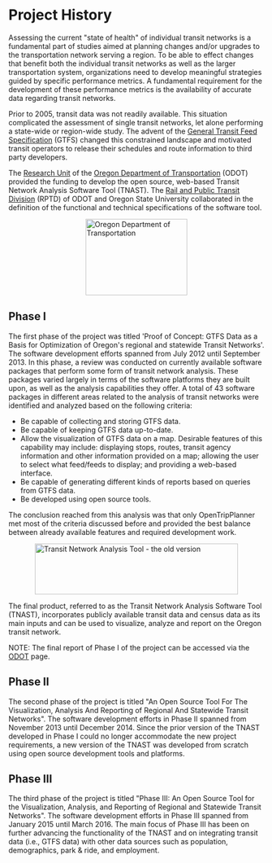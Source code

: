 Project History
=========

Assessing the current "state of health" of individual transit networks is a fundamental part of studies aimed at planning changes and/or upgrades to the transportation network serving a region. To be able to effect changes that benefit both the individual transit networks as well as the larger transportation system, organizations need to develop meaningful strategies guided by specific performance metrics. A fundamental requirement for the development of these performance metrics is the availability of accurate data regarding transit networks.

Prior to 2005, transit data was not readily available. This situation complicated the assessment of single transit networks, let alone performing a state-wide or region-wide study. The advent of the [General Transit Feed Specification](https://developers.google.com/transit/gtfs) (GTFS) changed this constrained landscape and motivated transit operators to release their schedules and route information to third party developers.

The [Research Unit](http://www.oregon.gov/ODOT/TD/TP_RES/Pages/Research-Program-2.aspx "Research Unit") of the [Oregon Department of Transportation](http://www.oregon.gov/ODOT "Oregon Department of Transportation") (ODOT) provided the funding to develop the open source, web-based Transit Network Analysis Software Tool (TNAST). The [Rail and Public Transit Division](http://www.oregon.gov/ODOT/PT) (RPTD) of ODOT and Oregon State University collaborated in the definition of the functional and technical specifications of the software tool.
 
<img src="images/odot.jpg" alt="Oregon Department of Transportation" height="150" width="200" style="margin:0 auto;display:block;" title="Oregon Department of Transportation"> 

Phase I
-------
The first phase of the project was titled 'Proof of Concept: GTFS Data as a Basis for Optimization of Oregon's regional and statewide Transit Networks'. The software development efforts spanned from July 2012 until September 2013. In this phase, a review was conducted on currently available software packages that perform some form of transit network analysis. These packages varied largely in terms of the software platforms they are built upon, as well as the analysis capabilities they offer. A total of 43 software packages in different areas related to the analysis of transit networks were identified and analyzed based on the following criteria:

 * Be capable of collecting and storing GTFS data. 
 * Be capable of keeping GTFS data up-to-date.
 * Allow the visualization of GTFS data on a map. Desirable features of this capability may include: displaying stops, routes, transit agency information and other information provided on a map; allowing the user to select what feed/feeds to display; and providing a web-based interface.
 * Be capable of generating different kinds of reports based on queries from GTFS data.
 * Be developed using open source tools.

The conclusion reached from this analysis was that only OpenTripPlanner met most of the criteria discussed before and provided the best balance between already available features and required development work.

<img src="images/oldtna.png" alt="Transit Network Analysis Tool - the old version" height="100" width="400" style="margin:0 auto;display:block;" title="Transit Network Analysis Tool - the old version"> 

The final product, referred to as the Transit Network Analysis Software Tool (TNAST), incorporates publicly available transit data and census data as its main inputs and can be used to visualize, analyze and report on the Oregon transit network. 

NOTE: The final report of Phase I of the project can be accessed via the [ODOT](http://www.oregon.gov/ODOT/TD/TP_RES/docs/ProjectWorkPlans/SPR752WP.pdf) page.

Phase II
-------
The second phase of the project is titled "An Open Source Tool For The Visualization, Analysis And Reporting of Regional And Statewide Transit Networks". The software development efforts in Phase II spanned from November 2013 until December 2014. Since the prior version of the TNAST developed in Phase I could no longer accommodate the new project requirements, a new version of the TNAST was developed from scratch using open source development tools and platforms. 

Phase III
-------
The third phase of the project is titled "Phase III: An Open Source Tool for the Visualization, Analysis, and Reporting of Regional and Statewide Transit Networks". The software development efforts in Phase III spanned from January 2015 until March 2016. The main focus of Phase III has been on further advancing the functionality of the TNAST and on integrating transit data (i.e., GTFS data) with other data sources such as population, demographics, park & ride, and employment.